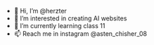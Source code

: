 - 👋 Hi, I’m @herzter
- 👀 I’m interested in creating AI websites
- 🌱 I’m currently learning class 11 
- 📫 Reach me in instagram  @asten_chisher_08

